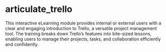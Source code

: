 # articulate_trello
This interactive eLearning module provides internal or external users with a clear and engaging introduction to Trello, a versatile project management tool. The training breaks down Trello’s features into bite-sized lessons, enabling users to manage their projects, tasks, and collaboration efficiently and confidently.
